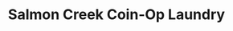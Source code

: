---
title: "Salmon Creek Coin-Op Laundry"
url: /burien/salmon-creek-coin-op-laundry/
shop: Wäscherei
---